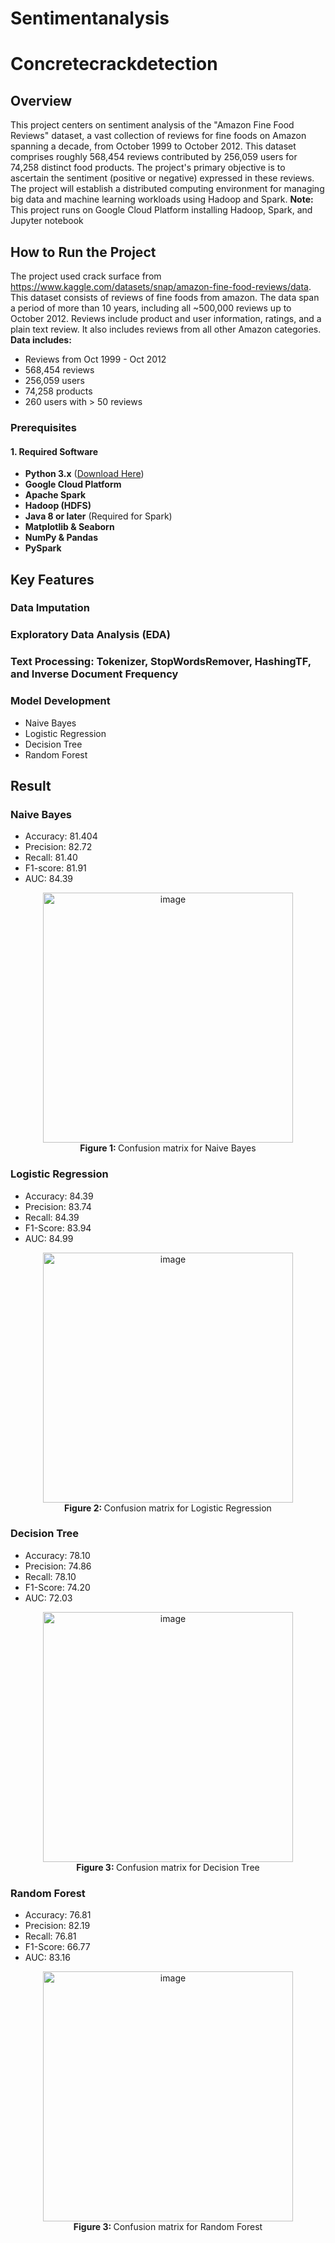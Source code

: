 # Sentimentanalysis
# Concretecrackdetection
## Overview
<p>This project centers on sentiment analysis of the "Amazon Fine Food Reviews" dataset, a vast
collection of reviews for fine foods on Amazon spanning a decade, from October 1999 to October
2012. This dataset comprises roughly 568,454 reviews contributed by 256,059 users for 74,258
distinct food products. The project's primary objective is to ascertain the sentiment (positive or
negative) expressed in these reviews. The project will establish a distributed computing
environment for managing big data and machine learning workloads using Hadoop and Spark. <b>Note: </b> This project runs on Google Cloud Platform installing Hadoop, Spark, and Jupyter notebook</p>

## How to Run the Project
The project used crack surface from https://www.kaggle.com/datasets/snap/amazon-fine-food-reviews/data. This dataset consists of reviews of fine foods from amazon. The data span a period of more than 10 years, including all ~500,000 reviews up to October 2012. Reviews include product and user information, ratings, and a plain text review. It also includes reviews from all other Amazon categories.
**Data includes:**
- Reviews from Oct 1999 - Oct 2012
- 568,454 reviews
- 256,059 users
- 74,258 products
- 260 users with > 50 reviews

### Prerequisites
#### **1. Required Software**
- **Python 3.x** ([Download Here](https://www.python.org/downloads/))
- **Google Cloud Platform**
- **Apache Spark**
- **Hadoop (HDFS)**
- **Java 8 or later** (Required for Spark)
- **Matplotlib & Seaborn**
- **NumPy & Pandas**
- **PySpark**

## Key Features
### Data Imputation
### Exploratory Data Analysis (EDA)
### Text Processing: Tokenizer, StopWordsRemover, HashingTF, and Inverse Document Frequency
### Model Development
- Naive Bayes
- Logistic Regression
- Decision Tree
- Random Forest

## Result

### Naive Bayes
- Accuracy: 81.404
- Precision: 82.72
- Recall: 81.40
- F1-score: 81.91
- AUC: 84.39
<div align="center"><img width="400" alt="image" src="https://github.com/user-attachments/assets/e7f7f999-4612-4920-9417-3cea91130b8f" />
</div>
<div align="center"><b>Figure 1: </b>Confusion matrix for Naive Bayes</div>

### Logistic Regression
- Accuracy: 84.39
- Precision: 83.74
- Recall: 84.39
- F1-Score: 83.94
- AUC: 84.99
<div align="center"><img width="400" alt="image" src="https://github.com/user-attachments/assets/0e3bb3e4-0c09-4dc8-9d8f-8d3d728e71dc" />
</div>
<div align="center"><b>Figure 2: </b>Confusion matrix for Logistic Regression</div>

### Decision Tree
- Accuracy: 78.10
- Precision: 74.86
- Recall: 78.10
- F1-Score: 74.20
- AUC: 72.03
<div align="center"><img width="400" alt="image" src="https://github.com/user-attachments/assets/81c8e0ae-1357-4461-9b68-534c4567bafe" />
</div>
<div align="center"><b>Figure 3: </b>Confusion matrix for Decision Tree</div>

### Random Forest
- Accuracy: 76.81
- Precision: 82.19
- Recall: 76.81
- F1-Score: 66.77
- AUC: 83.16
<div align="center"><img width="400" alt="image" src="https://github.com/user-attachments/assets/572db78f-82bd-4137-b674-b9a1677b8500" />
</div>
<div align="center"><b>Figure 3: </b>Confusion matrix for Random Forest</div>
